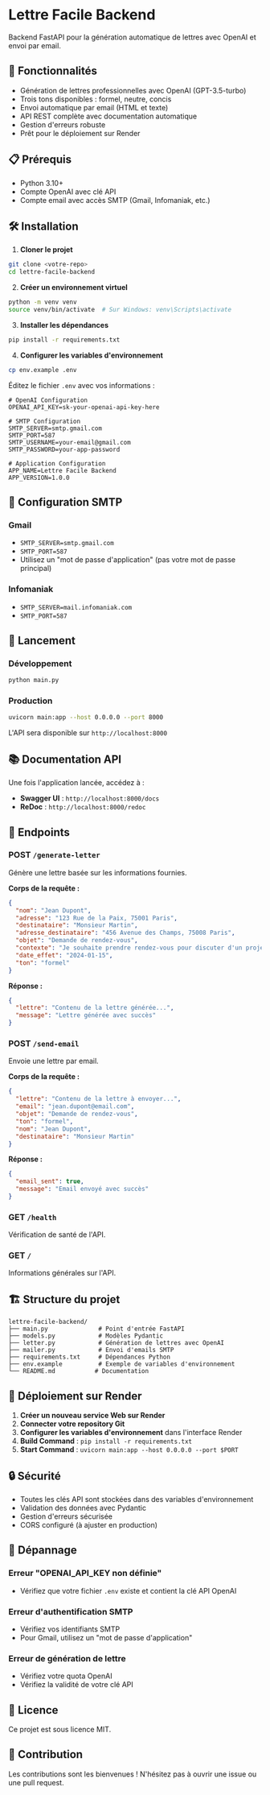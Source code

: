 # Lettre Facile Backend

Backend FastAPI pour la génération automatique de lettres avec OpenAI et envoi par email.

## 🚀 Fonctionnalités

- Génération de lettres professionnelles avec OpenAI (GPT-3.5-turbo)
- Trois tons disponibles : formel, neutre, concis
- Envoi automatique par email (HTML et texte)
- API REST complète avec documentation automatique
- Gestion d'erreurs robuste
- Prêt pour le déploiement sur Render

## 📋 Prérequis

- Python 3.10+
- Compte OpenAI avec clé API
- Compte email avec accès SMTP (Gmail, Infomaniak, etc.)

## 🛠️ Installation

1. **Cloner le projet**
```bash
git clone <votre-repo>
cd lettre-facile-backend
```

2. **Créer un environnement virtuel**
```bash
python -m venv venv
source venv/bin/activate  # Sur Windows: venv\Scripts\activate
```

3. **Installer les dépendances**
```bash
pip install -r requirements.txt
```

4. **Configurer les variables d'environnement**
```bash
cp env.example .env
```

Éditez le fichier `.env` avec vos informations :
```env
# OpenAI Configuration
OPENAI_API_KEY=sk-your-openai-api-key-here

# SMTP Configuration
SMTP_SERVER=smtp.gmail.com
SMTP_PORT=587
SMTP_USERNAME=your-email@gmail.com
SMTP_PASSWORD=your-app-password

# Application Configuration
APP_NAME=Lettre Facile Backend
APP_VERSION=1.0.0
```

## 🔧 Configuration SMTP

### Gmail
- `SMTP_SERVER=smtp.gmail.com`
- `SMTP_PORT=587`
- Utilisez un "mot de passe d'application" (pas votre mot de passe principal)

### Infomaniak
- `SMTP_SERVER=mail.infomaniak.com`
- `SMTP_PORT=587`

## 🚀 Lancement

### Développement
```bash
python main.py
```

### Production
```bash
uvicorn main:app --host 0.0.0.0 --port 8000
```

L'API sera disponible sur `http://localhost:8000`

## 📚 Documentation API

Une fois l'application lancée, accédez à :
- **Swagger UI** : `http://localhost:8000/docs`
- **ReDoc** : `http://localhost:8000/redoc`

## 🔌 Endpoints

### POST `/generate-letter`

Génère une lettre basée sur les informations fournies.

**Corps de la requête :**
```json
{
  "nom": "Jean Dupont",
  "adresse": "123 Rue de la Paix, 75001 Paris",
  "destinataire": "Monsieur Martin",
  "adresse_destinataire": "456 Avenue des Champs, 75008 Paris",
  "objet": "Demande de rendez-vous",
  "contexte": "Je souhaite prendre rendez-vous pour discuter d'un projet important.",
  "date_effet": "2024-01-15",
  "ton": "formel"
}
```

**Réponse :**
```json
{
  "lettre": "Contenu de la lettre générée...",
  "message": "Lettre générée avec succès"
}
```

### POST `/send-email`

Envoie une lettre par email.

**Corps de la requête :**
```json
{
  "lettre": "Contenu de la lettre à envoyer...",
  "email": "jean.dupont@email.com",
  "objet": "Demande de rendez-vous",
  "ton": "formel",
  "nom": "Jean Dupont",
  "destinataire": "Monsieur Martin"
}
```

**Réponse :**
```json
{
  "email_sent": true,
  "message": "Email envoyé avec succès"
}
```

### GET `/health`

Vérification de santé de l'API.

### GET `/`

Informations générales sur l'API.

## 🏗️ Structure du projet

```
lettre-facile-backend/
├── main.py              # Point d'entrée FastAPI
├── models.py            # Modèles Pydantic
├── letter.py            # Génération de lettres avec OpenAI
├── mailer.py            # Envoi d'emails SMTP
├── requirements.txt     # Dépendances Python
├── env.example          # Exemple de variables d'environnement
└── README.md           # Documentation
```

## 🚀 Déploiement sur Render

1. **Créer un nouveau service Web sur Render**
2. **Connecter votre repository Git**
3. **Configurer les variables d'environnement** dans l'interface Render
4. **Build Command** : `pip install -r requirements.txt`
5. **Start Command** : `uvicorn main:app --host 0.0.0.0 --port $PORT`

## 🔒 Sécurité

- Toutes les clés API sont stockées dans des variables d'environnement
- Validation des données avec Pydantic
- Gestion d'erreurs sécurisée
- CORS configuré (à ajuster en production)

## 🐛 Dépannage

### Erreur "OPENAI_API_KEY non définie"
- Vérifiez que votre fichier `.env` existe et contient la clé API OpenAI

### Erreur d'authentification SMTP
- Vérifiez vos identifiants SMTP
- Pour Gmail, utilisez un "mot de passe d'application"

### Erreur de génération de lettre
- Vérifiez votre quota OpenAI
- Vérifiez la validité de votre clé API

## 📝 Licence

Ce projet est sous licence MIT.

## 🤝 Contribution

Les contributions sont les bienvenues ! N'hésitez pas à ouvrir une issue ou une pull request. 